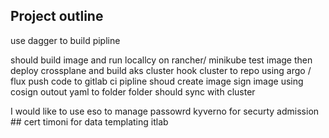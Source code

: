 ## Project outline

use dagger to build pipline

should build image and run locallcy on rancher/ minikube
test image 
then deploy crossplane and build aks cluster
hook cluster to repo using argo / flux
push code to gitlab
ci pipline shoud create 
image
sign image using cosign
outout yaml to folder 
folder should sync with cluster

I would like to use eso to manage passowrd
kyverno for securty admission ## cert
timoni for data templating
itlab 